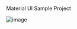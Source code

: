 Material UI Sample Project

![image](https://github.com/user-attachments/assets/f3cad523-a6cb-4241-b7c0-25c860c514ab)
